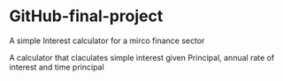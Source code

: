 # GitHub-final-project

A simple Interest calculator for a mirco finance sector


A calculator that claculates simple interest given Principal, annual rate of interest and time principal

